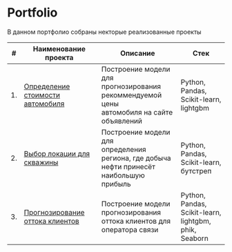 # Portfolio


В данном портфолио собраны некторые реализованные проекты


| #   | Наименование проекта                       | Описание                                             | Стек                           |
| --- | ------------------------------------------ | ---------------------------------------------------- | ------------------------------ |
| 1.  | [Определение стоимости автомобиля](https://github.com/Arty1996/portfolio/tree/master/price_of_auto) | Построение модели для <br/>прогнозирования рекоммендуемой цены <br/>автомобиля на сайте объявлений | Python, Pandas, Scikit-learn, <br/>lightgbm |
| 2.  | [Выбор локации для скважины](https://github.com/Arty1996/portfolio/tree/master/choose_location_for_oil) | Построение модели для  <br/>определения региона, где добыча <br/>нефти принесёт наибольшую прибыль | Python, Pandas, Scikit-learn, <br/>бутстреп |
| 3.  | [Прогнозирование оттока клиентов](https://github.com/Arty1996/portfolio/tree/master/forecasting_run_off) | Построение модели прогнозирования <br/>оттока клиентов для оператора связи | Python, Pandas, Scikit-learn, <br/>lightgbm, phik, Seaborn |